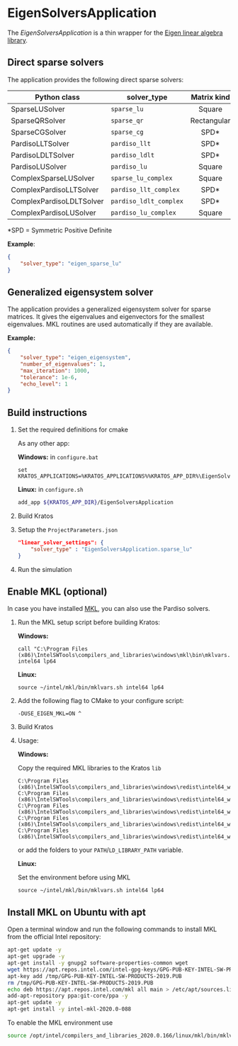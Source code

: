 # EigenSolversApplication

The *EigenSolversApplication* is a thin wrapper for the [Eigen linear algebra library](http://eigen.tuxfamily.org/index.php?title=Main_Page).

## Direct sparse solvers

The application provides the following direct sparse solvers:

| Python class             | solver_type            | Matrix kind | Domain   | Dependencies |
|--------------------------|------------------------|:-----------:|:--------:|:------------:|
| SparseLUSolver           | `sparse_lu`            | Square      | Real     | None         |
| SparseQRSolver           | `sparse_qr`            | Rectangular | Real     | None         |
| SparseCGSolver           | `sparse_cg`            | SPD*        | Real     | None         |
| PardisoLLTSolver         | `pardiso_llt`          | SPD*        | Real     | Intel® MKL   |
| PardisoLDLTSolver        | `pardiso_ldlt`         | SPD*        | Real     | Intel® MKL   |
| PardisoLUSolver          | `pardiso_lu`           | Square      | Real     | Intel® MKL   |
| ComplexSparseLUSolver    | `sparse_lu_complex`    | Square      | Complex  | None         |
| ComplexPardisoLLTSolver  | `pardiso_llt_complex`  | SPD*        | Complex  | Intel® MKL   |
| ComplexPardisoLDLTSolver | `pardiso_ldlt_complex` | SPD*        | Complex  | Intel® MKL   |
| ComplexPardisoLUSolver   | `pardiso_lu_complex`   | Square      | Complex  | Intel® MKL   |

*SPD = Symmetric Positive Definite

**Example**:

```json
{
    "solver_type": "eigen_sparse_lu"
}
```

## Generalized eigensystem solver

The application provides a generalized eigensystem solver for sparse matrices. It gives the eigenvalues and eigenvectors for the smallest eigenvalues. MKL routines are used automatically if they are available.

**Example:**

```json
{
    "solver_type": "eigen_eigensystem",
    "number_of_eigenvalues": 1,
    "max_iteration": 1000,
    "tolerance": 1e-6,
    "echo_level": 1
}
```

## Build instructions

1. Set the required definitions for cmake

    As any other app:

    **Windows:** in `configure.bat`

    ```batch
    set KRATOS_APPLICATIONS=%KRATOS_APPLICATIONS%%KRATOS_APP_DIR%\EigenSolversApplication;
    ```

    **Linux:** in `configure.sh`

    ```bash
    add_app ${KRATOS_APP_DIR}/EigenSolversApplication
    ```

2. Build Kratos

3. Setup the `ProjectParameters.json`

    ```json
    "linear_solver_settings": {
        "solver_type" : "EigenSolversApplication.sparse_lu"
    }
    ```

4. Run the simulation

## Enable MKL (optional)

In case you have installed [MKL](https://software.intel.com/en-us/mkl), you can also use the Pardiso solvers.

1. Run the MKL setup script before building Kratos:

    **Windows:**

    ```batch
    call "C:\Program Files (x86)\IntelSWTools\compilers_and_libraries\windows\mkl\bin\mklvars.bat" intel64 lp64
    ```

    **Linux:**

    ```batch
    source ~/intel/mkl/bin/mklvars.sh intel64 lp64
    ```

2. Add the following flag to CMake to your configure script:

    ```batch
    -DUSE_EIGEN_MKL=ON ^
    ```

3. Build Kratos

4. Usage:

    **Windows:**

    Copy the required MKL libraries to the Kratos `lib`

    ```batch
    C:\Program Files (x86)\IntelSWTools\compilers_and_libraries\windows\redist\intel64_win\mkl\mkl_core.dll
    C:\Program Files (x86)\IntelSWTools\compilers_and_libraries\windows\redist\intel64_win\mkl\mkl_rt.dll
    C:\Program Files (x86)\IntelSWTools\compilers_and_libraries\windows\redist\intel64_win\mkl\mkl_intel_thread.dll
    C:\Program Files (x86)\IntelSWTools\compilers_and_libraries\windows\redist\intel64_win\mkl\mkl_def.dll
    C:\Program Files (x86)\IntelSWTools\compilers_and_libraries\windows\redist\intel64_win\compiler\libiomp5md.dll
    ```

    or add the folders to your `PATH`/`LD_LIBRARY_PATH` variable.

    **Linux:**

    Set the environment before using MKL
    ```batch
    source ~/intel/mkl/bin/mklvars.sh intel64 lp64
    ```

## Install MKL on Ubuntu with apt

Open a terminal window and run the following commands to install MKL from the official Intel repository:

```bash
apt-get update -y
apt-get upgrade -y
apt-get install -y gnupg2 software-properties-common wget
wget https://apt.repos.intel.com/intel-gpg-keys/GPG-PUB-KEY-INTEL-SW-PRODUCTS-2019.PUB -P/tmp
apt-key add /tmp/GPG-PUB-KEY-INTEL-SW-PRODUCTS-2019.PUB
rm /tmp/GPG-PUB-KEY-INTEL-SW-PRODUCTS-2019.PUB
echo deb https://apt.repos.intel.com/mkl all main > /etc/apt/sources.list.d/intel-mkl.list
add-apt-repository ppa:git-core/ppa -y
apt-get update -y
apt-get install -y intel-mkl-2020.0-088
```

To enable the MKL environment use 
    
```bash
source /opt/intel/compilers_and_libraries_2020.0.166/linux/mkl/bin/mklvars.sh intel64 lp64
```

